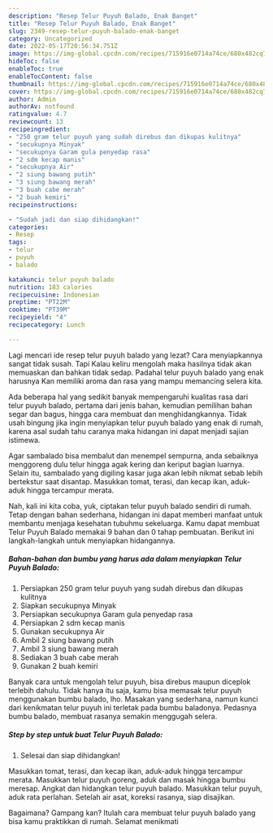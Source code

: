 ```yaml
---
description: "Resep Telur Puyuh Balado, Enak Banget"
title: "Resep Telur Puyuh Balado, Enak Banget"
slug: 2349-resep-telur-puyuh-balado-enak-banget
category: Uncategorized
date: 2022-05-17T20:56:34.751Z
image: https://img-global.cpcdn.com/recipes/715916e0714a74ce/680x482cq70/telur-puyuh-balado-foto-resep-utama.jpg
hideToc: false
enableToc: true
enableTocContent: false
thumbnail: https://img-global.cpcdn.com/recipes/715916e0714a74ce/680x482cq70/telur-puyuh-balado-foto-resep-utama.jpg
cover: https://img-global.cpcdn.com/recipes/715916e0714a74ce/680x482cq70/telur-puyuh-balado-foto-resep-utama.jpg
author: Admin
authorAv: notfound
ratingvalue: 4.7
reviewcount: 13
recipeingredient:
- "250 gram telur puyuh yang sudah direbus dan dikupas kulitnya"
- "secukupnya Minyak"
- "secukupnya Garam gula penyedap rasa"
- "2 sdm kecap manis"
- "secukupnya Air"
- "2 siung bawang putih"
- "3 siung bawang merah"
- "3 buah cabe merah"
- "2 buah kemiri"
recipeinstructions:

- "Sudah jadi dan siap dihidangkan!"
categories:
- Resep
tags:
- telur
- puyuh
- balado

katakunci: telur puyuh balado 
nutrition: 183 calories
recipecuisine: Indonesian
preptime: "PT22M"
cooktime: "PT39M"
recipeyield: "4"
recipecategory: Lunch

---
```



Lagi mencari ide resep telur puyuh balado yang lezat? Cara menyiapkannya sangat tidak susah. Tapi Kalau keliru mengolah maka hasilnya tidak akan memuaskan dan bahkan tidak sedap. Padahal telur puyuh balado yang enak harusnya Kan memiliki aroma dan rasa yang mampu memancing selera kita.


Ada beberapa hal yang sedikit banyak mempengaruhi kualitas rasa dari telur puyuh balado, pertama dari jenis bahan, kemudian pemilihan bahan segar dan bagus, hingga cara membuat dan menghidangkannya. Tidak usah bingung jika ingin menyiapkan telur puyuh balado yang enak di rumah, karena asal sudah tahu caranya maka hidangan ini dapat menjadi sajian istimewa.

Agar sambalado bisa membalut dan menempel sempurna, anda sebaiknya menggoreng dulu telur hingga agak kering dan keriput bagian luarnya. Selain itu, sambalado yang digiling kasar juga akan lebih nikmat sebab lebih bertekstur saat disantap. Masukkan tomat, terasi, dan kecap ikan, aduk-aduk hingga tercampur merata.


Nah, kali ini kita coba, yuk, ciptakan telur puyuh balado sendiri di rumah. Tetap dengan bahan sederhana, hidangan ini dapat memberi manfaat untuk membantu menjaga kesehatan tubuhmu sekeluarga. Kamu dapat membuat Telur Puyuh Balado memakai 9 bahan dan 0 tahap pembuatan. Berikut ini langkah-langkah untuk menyiapkan hidangannya.

<!--inarticleads1-->

##### Bahan-bahan dan bumbu yang harus ada dalam menyiapkan Telur Puyuh Balado:

1. Persiapkan 250 gram telur puyuh yang sudah direbus dan dikupas kulitnya
1. Siapkan secukupnya Minyak
1. Persiapkan secukupnya Garam gula penyedap rasa
1. Persiapkan 2 sdm kecap manis
1. Gunakan secukupnya Air
1. Ambil 2 siung bawang putih
1. Ambil 3 siung bawang merah
1. Sediakan 3 buah cabe merah
1. Gunakan 2 buah kemiri


Banyak cara untuk mengolah telur puyuh, bisa direbus maupun diceplok terlebih dahulu. Tidak hanya itu saja, kamu bisa memasak telur puyuh menggunakan bumbu balado, lho. Masakan yang sederhana, namun kunci dari kenikmatan telur puyuh ini terletak pada bumbu baladonya. Pedasnya bumbu balado, membuat rasanya semakin menggugah selera. 

<!--inarticleads2-->

##### Step by step untuk buat Telur Puyuh Balado:


1. Selesai dan siap dihidangkan!

Masukkan tomat, terasi, dan kecap ikan, aduk-aduk hingga tercampur merata. Masukkan telur puyuh goreng, aduk dan masak hingga bumbu meresap. Angkat dan hidangkan telur puyuh balado. Masukkan telur puyuh, aduk rata perlahan. Setelah air asat, koreksi rasanya, siap disajikan. 

Bagaimana? Gampang kan? Itulah cara membuat telur puyuh balado yang bisa kamu praktikkan di rumah. Selamat menikmati
